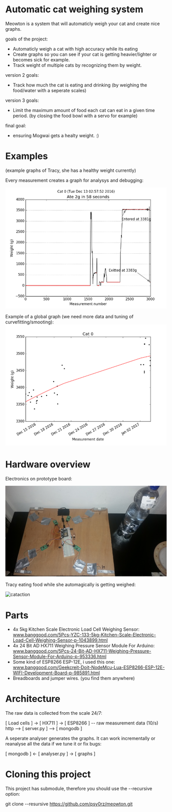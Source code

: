 # Automatic cat weighing system 

Meowton is a system that will automaticly weigh your cat and create nice graphs.

goals of the project:

* Automaticly weigh a cat with high accuracy while its eating
* Create graphs so you can see if your cat is getting heavier/lighter or becomes sick for example.
* Track weight of multiple cats by recognizing them by weight.

version 2 goals:
* Track how much the cat is eating and drinking (by weighing the food/water with a seperate scales)

version 3 goals:
* Limit the maximum amount of food each cat can eat in a given time period. (by closing the food bowl with a servo for example)

final goal: 
* ensuring Mogwai gets a healty weight. :)

# Examples

(example graphs of Tracy, she has a healthy weight currently)

Every measurement creates a graph for analysys and debugging:

![cat 0](https://github.com/psy0rz/meowton/blob/master/examples/1481594272.png?raw=true)

Example of a global graph (we need more data and tuning of curvefitting/smooting):
![global](https://github.com/psy0rz/meowton/blob/master/examples/Cat%200.png?raw=true)

# Hardware overview

Electronics on prototype board:

![electronics](https://github.com/psy0rz/meowton/blob/master/examples/20170104_015539.jpg?raw=true)

Tracy eating food while she automagically is getting weighed:

![cataction](https://github.com/psy0rz/meowton/blob/master/examples/20170104_015321.jpg?raw=true)

# Parts

 * 4x 5kg Kitchen Scale Electronic Load Cell Weighing Sensor: www.banggood.com/5Pcs-YZC-133-5kg-Kitchen-Scale-Electronic-Load-Cell-Weighing-Sensor-p-1043899.html
 * 4x 24 Bit AD HX711 Weighing Pressure Sensor Module For Arduino: www.banggood.com/5Pcs-24-Bit-AD-HX711-Weighing-Pressure-Sensor-Module-For-Arduino-p-953336.html
 * Some kind of ESP8266 ESP-12E, i used this one: www.banggood.com/Geekcreit-Doit-NodeMcu-Lua-ESP8266-ESP-12E-WIFI-Development-Board-p-985891.html
 * Breadboards and jumper wires. (you find them anywhere)


# Architecture

The raw data is collected from the scale 24/7:

[ Load cells ] -> [ HX711 ] -> [ ESP8266 ] -- raw measurement data (10/s) http --> [ server.py ] --> [ mongodb ]

A seperate analyser generates the graphs. It can work incrementally or reanalyse all the data if we tune it or fix bugs:

[ mongodb ] <- [ analyser.py ] -> [ graphs ]


# Cloning this project

This project has submodule, therefore you should use the --recursive option:

 git clone --resursive https://github.com/psy0rz/meowton.git


